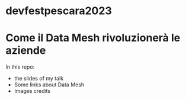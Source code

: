 # devfestpescara2023
# Come il Data Mesh rivoluzionerà le aziende
In this repo:
- the slides of my talk
- Some links about Data Mesh
- Images credits
